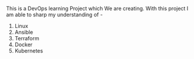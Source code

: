This is a DevOps learning Project which We are creating.
With this project I am able to sharp my understanding of -
1. Linux
2. Ansible
3. Terraform
4. Docker
5. Kubernetes
